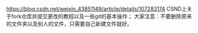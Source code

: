 https://blog.csdn.net/weixin_43851149/article/details/107283174 CSND上关于fork仓库并提交更改的教程以及一些git的基本操作； 大家注意：不要删除原来的文件夹以及别人的文件，只需要自己新建文件就好。
